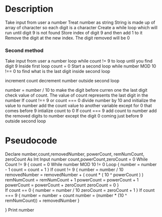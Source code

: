 # Description
Take input from user a number
Treat number as string
String is made up of array of character so each digit is a character 
Create a while loop which will run until digit 9 is not found
Store index of digit 9 and then add 1 to it
Remove the digit at the new index. The digit removed will be 0

### Second method 

Take input from user a number
loop while count != 9 to loop until you find digit 9
Inside first loop
count = 0
Start a second loop while number MOD 10 !== 0 to find what is the last digit
inside second loop

increment count
decrement number
outside second loop

number = number / 10 to make the digit before curren one the last digit
check value of count. The value of count represents the last digit in the number
If count !== 9 or count === 0
  divide number by 10 and initialize the value to number 
  add the count value to another variable except for 0 that comes before 9
  intialize count to 0
If count === 9
  add count to number
  add the removed digits to number except the digit 0 coming just before 9
outside second loop



# Pseudocode
Declare number,count,removedNumber, powerCount, remNumCount, zeroCount As Int
Input number 
count,powerCount,zeroCount = 0 
While Count != 9 {
  count = 0
  While number MOD 10 != 0 Loop {
    number = number - 1
    count = count + 1
  }
  If count != 9 { 
    number = number / 10
    removedNumber = removedNumber + ( count * ( 10 ^ powerCount ) )
    remNumCount = remNumCount + 1
    powerCount = powerCount + 1
    powerCount = powerCount + zeroCount
    zeroCount = 0
  }  
  If count == 0 {
    number = number / 10
    zeroCount = zeroCount + 1
  }
  If count === 9 { 
    number = number + count
    number = (number * (10 ^ remNumCount)) + removedNumber
  }
  
}
Print number
  





